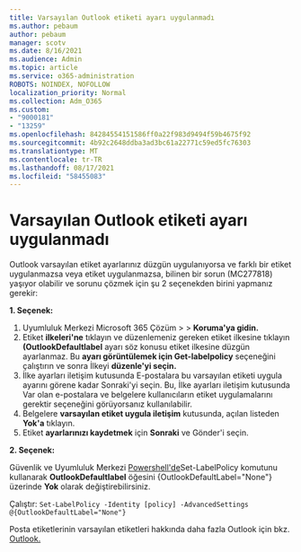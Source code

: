 ```yaml
---
title: Varsayılan Outlook etiketi ayarı uygulanmadı
ms.author: pebaum
author: pebaum
manager: scotv
ms.date: 8/16/2021
ms.audience: Admin
ms.topic: article
ms.service: o365-administration
ROBOTS: NOINDEX, NOFOLLOW
localization_priority: Normal
ms.collection: Adm_O365
ms.custom:
- "9000181"
- "13259"
ms.openlocfilehash: 84284554151586ff0a22f983d9494f59b4675f92
ms.sourcegitcommit: 4b92c2648ddba3ad3bc61a22771c59ed5fc76303
ms.translationtype: MT
ms.contentlocale: tr-TR
ms.lasthandoff: 08/17/2021
ms.locfileid: "58455083"
---
```

# <a name="default-outlook-label-setting-not-applied"></a>Varsayılan Outlook etiketi ayarı uygulanmadı

Outlook varsayılan etiket ayarlarınız düzgün uygulanıyorsa ve farklı bir etiket uygulanmazsa veya etiket uygulanmazsa, bilinen bir sorun (MC277818) yaşıyor olabilir ve sorunu çözmek için şu 2 seçenekden birini yapmanız gerekir:

**1. Seçenek:**

1. Uyumluluk Merkezi Microsoft 365 Çözüm >   >  **Koruma'ya gidin.**
1. Etiket **ilkeleri'ne** tıklayın ve düzenlemeniz gereken etiket ilkesine tıklayın **(OutlookDefaultlabel** ayarı söz konusu etiket ilkesine düzgün ayarlanmaz. Bu **ayarı görüntülemek için Get-labelpolicy** seçeneğini çalıştırın ve sonra İlkeyi **düzenle'yi seçin.**
1. İlke ayarları iletişim kutusunda E-postalara bu varsayılan etiketi  uygula ayarını görene kadar Sonraki'yi seçin. Bu, İlke ayarları iletişim kutusunda Var olan e-postalara ve belgelere kullanıcıların etiket uygulamalarını gerektir seçeneğini görüyorsanız kullanılabilir.  
1. Belgelere **varsayılan etiket uygula iletişim** kutusunda, açılan listeden **Yok'a** tıklayın.
1. Etiket **ayarlarınızı kaydetmek** için **Sonraki** ve Gönder'i seçin.

**2. Seçenek:**

Güvenlik ve Uyumluluk Merkezi [Powershell'de](https://docs.microsoft.com/powershell/exchange/connect-to-scc-powershell?view=exchange-ps)Set-LabelPolicy komutunu kullanarak **OutlookDefaultlabel** öğesini {OutlookDefaultLabel="None"} üzerinde **Yok** olarak değiştirebilirsiniz.

Çalıştır: `Set-LabelPolicy -Identity [policy] -AdvancedSettings @{OutlookDefaultLabel="None"}`

Posta etiketlerinin varsayılan etiketleri hakkında daha fazla Outlook için bkz. [Outlook.](https://docs.microsoft.com/azure/information-protection/rms-client/clientv2-admin-guide-customizations#set-a-different-default-label-for-outlook)
